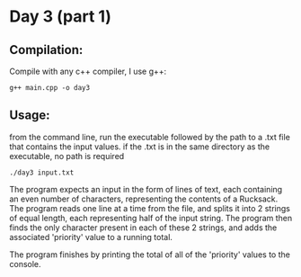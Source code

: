 # Day 3 (part 1)

## Compilation:

Compile with any c++ compiler, I use g++:

    g++ main.cpp -o day3

## Usage:

from the command line, run the executable followed by the path to a .txt file that contains the input values. if the .txt is in the same directory as the executable, no path is required

    ./day3 input.txt

The program expects an input in the form of lines of text, each containing an even number of characters, representing the contents of a Rucksack. The program reads one line at a time from the file, and splits it into 2 strings of equal length, each representing half of the input string. The program then finds the only character present in each of these 2 strings, and adds the associated 'priority' value to a running total.

The program finishes by printing the total of all of the 'priority' values to the console.
